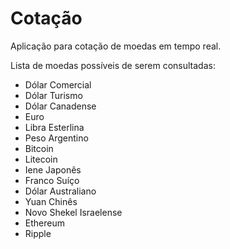 # Cotação

 Aplicação para cotação de moedas em tempo real.

 Lista de moedas possíveis de serem consultadas:

 - Dólar Comercial
 - Dólar Turismo
- Dólar Canadense
- Euro
- Libra Esterlina
- Peso Argentino
- Bitcoin
- Litecoin
- Iene Japonês
- Franco Suíço
- Dólar Australiano
- Yuan Chinês
- Novo Shekel Israelense
- Ethereum
- Ripple
